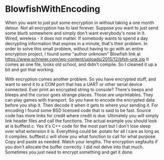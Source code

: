 # BlowfishWithEncoding
When you want to just put some encryption in without taking a one month detour. 
Not all encryption has to last forever. Suppose you want to just send some blurb somewhere and simply don't want everybody's nose in it. Wired, wireless - it does not matter. If somebody wants to spend a day decrypting information that expires in a minute, that's their problem. 
In order to solve this small problem, without having to go with an entire encryption project, I found some "author unknown" Blowfish link at https://www.schneier.com/wp-content/uploads/2015/12/bfsh-unk.zip
It comes as one file, looks old school, and didn't compile. So I cleaned it up a bit and got that working. 

With encryption comes another problem. So you have encrypted stuff, and want to send it to a COM port that has a UART or other serial device connected. Ever print an encrypted string to console? There's beeps and bleeps and the cursor goes strange places. Those are unprintables. They can play games with transport. So you have to encode the encrypted data before you ship it. Then decode it when it gets to where your sending it. 
For encoding I found some BSD licensed code that is said to be fast. Source code has more links for credit where credit is due. 
Ultimately you will simply link header files and call the functions. The actual example you should look at is bufftest.c. Yes it's C++ code for the most part but I don't lose sleep over what extension it is. Everything could be .potato for all I care as long as it compiles. 
bufftest.c will show you what function to call for what purpose. Copy and paste as needed. Watch your lengths. The encryption segfaults if you don't allocate the buffer correctly. I did not delve into that much. Sometimes you just need to encrypt something and get it done. 

